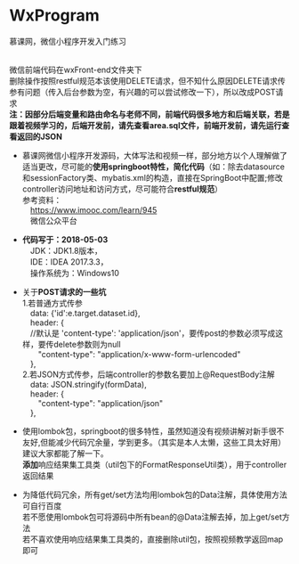 # WxProgram
慕课网，微信小程序开发入门练习<br/><br/>
 
微信前端代码在wxFront-end文件夹下<br/>
删除操作按照restful规范本该使用DELETE请求，但不知什么原因DELETE请求传参有问题（传入后台参数为空，有兴趣的可以尝试修改一下），所以改成POST请求<br/>
**注：因部分后端变量和路由命名与老师不同，前端代码很多地方和后端关联，若是跟着视频学习的，后端开发前，请先查看area.sql文件，前端开发前，请先运行查看返回的JSON**<br/>
 
- 慕课网微信小程序开发源码，大体写法和视频一样，部分地方以个人理解做了适当更改，尽可能的**使用springboot特性，简化代码**（如：除去datasource和sessionFactory类、mybatis.xml的构造，直接在SpringBoot中配置;修改controller访问地址和访问方式，尽可能符合**restful规范**）<br/>
 参考资料：<br/>
&emsp;https://www.imooc.com/learn/945<br/>
&emsp;微信公众平台<br/>
 
- **代码写于：2018-05-03**<br/>
   &emsp;JDK：JDK1.8版本，<br/>
   &emsp;IDE：IDEA 2017.3.3，<br/>
   &emsp;操作系统为：Windows10<br/>
 
- 关于**POST请求的一些坑**<br/>
  	1.若普通方式传参<br/>
      &emsp;data: {'id':e.target.dataset.id},  <br/>
      &emsp;header: {  <br/>
        &emsp;//默认是 'content-type': 'application/json'，要传post的参数必须写成这样，要传delete参数则为null  <br/>
        &emsp;&emsp;"content-type": "application/x-www-form-urlencoded"  <br/>
      &emsp;},  <br/>
		2.若JSON方式传参，后端controller的参数名要加上@RequestBody注解<br/>
		    &emsp;data: JSON.stringify(formData),  <br/>
        &emsp;header: {  <br/>
          &emsp;&emsp;"content-type": "application/json"  <br/>
        &emsp;},  <br/>
 
- 使用lombok包，springboot的很多特性，虽然知道没有视频讲解对新手很不友好,但能减少代码冗余量，学到更多。（其实是本人太懒，这些工具太好用）建议大家都能了解一下。<br/>**添加**响应结果集工具类（util包下的FormatResponseUtil类），用于controller返回结果<br/>
- 为降低代码冗余，所有get/set方法均用lombok包的Data注解，具体使用方法可自行百度<br/>
 若不愿使用lombok包可将源码中所有bean的@Data注解去掉，加上get/set方法<br/>
 若不喜欢使用响应结果集工具类的，直接删除util包，按照视频教学返回map即可<br/>
